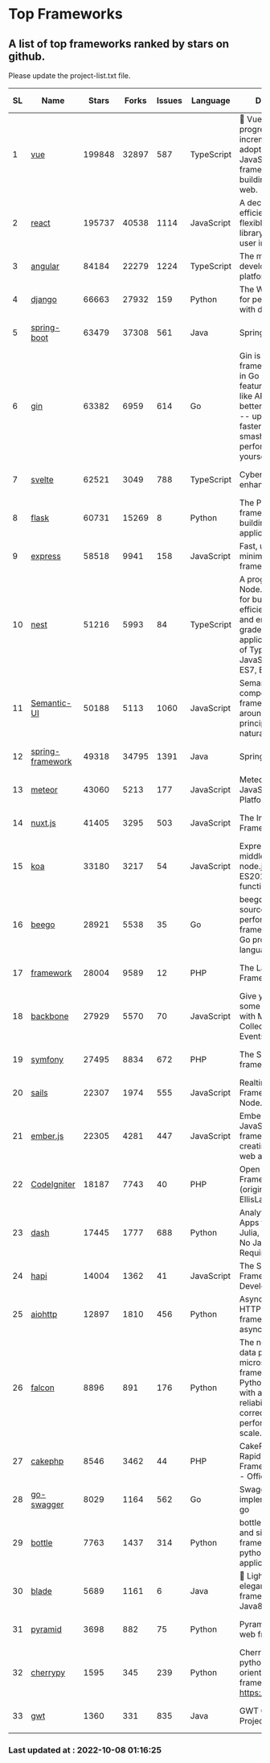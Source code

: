 # Top Frameworks
## A list of top frameworks ranked by stars on github.  
Please update the project-list.txt file.

| SL| Name  | Stars| Forks| Issues | Language | Description | Last Commit |
| --| ------| -----| ---- | ------ | -------- | ----------- | ----------- |
| 1 | [vue](https://github.com/vuejs/vue) | 199848 | 32897 | 587 | TypeScript | 🖖 Vue.js is a progressive, incrementally-adoptable JavaScript framework for building UI on the web. | 2022-09-01 06:31:31 |
| 2 | [react](https://github.com/facebook/react) | 195737 | 40538 | 1114 | JavaScript | A declarative, efficient, and flexible JavaScript library for building user interfaces. | 2022-10-07 22:43:02 |
| 3 | [angular](https://github.com/angular/angular) | 84184 | 22279 | 1224 | TypeScript | The modern web developer’s platform | 2022-10-07 21:03:13 |
| 4 | [django](https://github.com/django/django) | 66663 | 27932 | 159 | Python | The Web framework for perfectionists with deadlines. | 2022-10-07 11:05:35 |
| 5 | [spring-boot](https://github.com/spring-projects/spring-boot) | 63479 | 37308 | 561 | Java | Spring Boot | 2022-10-07 20:20:45 |
| 6 | [gin](https://github.com/gin-gonic/gin) | 63382 | 6959 | 614 | Go | Gin is a HTTP web framework written in Go (Golang). It features a Martini-like API with much better performance -- up to 40 times faster. If you need smashing performance, get yourself some Gin. | 2022-09-20 06:44:55 |
| 7 | [svelte](https://github.com/sveltejs/svelte) | 62521 | 3049 | 788 | TypeScript | Cybernetically enhanced web apps | 2022-10-07 23:34:31 |
| 8 | [flask](https://github.com/pallets/flask) | 60731 | 15269 | 8 | Python | The Python micro framework for building web applications. | 2022-10-05 03:09:06 |
| 9 | [express](https://github.com/expressjs/express) | 58518 | 9941 | 158 | JavaScript | Fast, unopinionated, minimalist web framework for node. | 2022-10-07 21:48:59 |
| 10 | [nest](https://github.com/nestjs/nest) | 51216 | 5993 | 84 | TypeScript | A progressive Node.js framework for building efficient, scalable, and enterprise-grade server-side applications on top of TypeScript & JavaScript (ES6, ES7, ES8) 🚀 | 2022-10-05 13:57:39 |
| 11 | [Semantic-UI](https://github.com/Semantic-Org/Semantic-UI) | 50188 | 5113 | 1060 | JavaScript | Semantic is a UI component framework based around useful principles from natural language. | 2022-10-06 20:02:37 |
| 12 | [spring-framework](https://github.com/spring-projects/spring-framework) | 49318 | 34795 | 1391 | Java | Spring Framework | 2022-10-07 17:14:41 |
| 13 | [meteor](https://github.com/meteor/meteor) | 43060 | 5213 | 177 | JavaScript | Meteor, the JavaScript App Platform | 2022-09-30 18:47:59 |
| 14 | [nuxt.js](https://github.com/nuxt/nuxt.js) | 41405 | 3295 | 503 | JavaScript | The Intuitive Vue(2) Framework | 2022-09-05 13:31:52 |
| 15 | [koa](https://github.com/koajs/koa) | 33180 | 3217 | 54 | JavaScript | Expressive middleware for node.js using ES2017 async functions | 2022-10-05 16:18:05 |
| 16 | [beego](https://github.com/beego/beego) | 28921 | 5538 | 35 | Go | beego is an open-source, high-performance web framework for the Go programming language. | 2022-09-14 08:37:19 |
| 17 | [framework](https://github.com/laravel/framework) | 28004 | 9589 | 12 | PHP | The Laravel Framework. | 2022-10-07 21:30:25 |
| 18 | [backbone](https://github.com/jashkenas/backbone) | 27929 | 5570 | 70 | JavaScript | Give your JS App some Backbone with Models, Views, Collections, and Events | 2022-08-23 08:30:45 |
| 19 | [symfony](https://github.com/symfony/symfony) | 27495 | 8834 | 672 | PHP | The Symfony PHP framework | 2022-10-07 10:06:56 |
| 20 | [sails](https://github.com/balderdashy/sails) | 22307 | 1974 | 555 | JavaScript | Realtime MVC Framework for Node.js | 2022-09-02 20:00:35 |
| 21 | [ember.js](https://github.com/emberjs/ember.js) | 22305 | 4281 | 447 | JavaScript | Ember.js - A JavaScript framework for creating ambitious web applications | 2022-10-07 19:00:42 |
| 22 | [CodeIgniter](https://github.com/bcit-ci/CodeIgniter) | 18187 | 7743 | 40 | PHP | Open Source PHP Framework (originally from EllisLab) | 2022-06-27 19:12:41 |
| 23 | [dash](https://github.com/plotly/dash) | 17445 | 1777 | 688 | Python | Analytical Web Apps for Python, R, Julia, and Jupyter. No JavaScript Required. | 2022-10-07 12:47:20 |
| 24 | [hapi](https://github.com/hapijs/hapi) | 14004 | 1362 | 41 | JavaScript | The Simple, Secure Framework Developers Trust | 2022-08-24 06:29:54 |
| 25 | [aiohttp](https://github.com/aio-libs/aiohttp) | 12897 | 1810 | 456 | Python | Asynchronous HTTP client/server framework for asyncio and Python | 2022-09-30 19:12:31 |
| 26 | [falcon](https://github.com/falconry/falcon) | 8896 | 891 | 176 | Python | The no-magic web data plane API and microservices framework for Python developers, with a focus on reliability, correctness, and performance at scale. | 2022-10-03 20:28:31 |
| 27 | [cakephp](https://github.com/cakephp/cakephp) | 8546 | 3462 | 44 | PHP | CakePHP: The Rapid Development Framework for PHP - Official Repository | 2022-10-07 20:31:36 |
| 28 | [go-swagger](https://github.com/go-swagger/go-swagger) | 8029 | 1164 | 562 | Go | Swagger 2.0 implementation for go | 2022-10-06 03:55:56 |
| 29 | [bottle](https://github.com/bottlepy/bottle) | 7763 | 1437 | 314 | Python | bottle.py is a fast and simple micro-framework for python web-applications. | 2022-09-05 15:24:52 |
| 30 | [blade](https://github.com/lets-blade/blade) | 5689 | 1161 | 6 | Java | :rocket: Lightning fast and elegant mvc framework for Java8 | 2022-05-10 12:38:06 |
| 31 | [pyramid](https://github.com/Pylons/pyramid) | 3698 | 882 | 75 | Python | Pyramid - A Python web framework | 2022-09-29 23:22:56 |
| 32 | [cherrypy](https://github.com/cherrypy/cherrypy) | 1595 | 345 | 239 | Python | CherryPy is a pythonic, object-oriented HTTP framework.      https://cherrypy.dev | 2022-07-17 20:36:25 |
| 33 | [gwt](https://github.com/gwtproject/gwt) | 1360 | 331 | 835 | Java | GWT Open Source Project | 2022-07-26 22:23:28 |

### Last updated at : 2022-10-08 01:16:25
